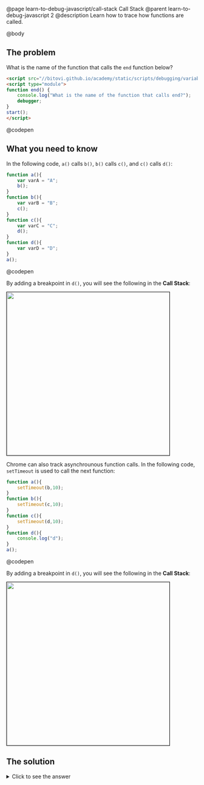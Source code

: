 @page learn-to-debug-javascript/call-stack Call Stack
@parent learn-to-debug-javascript 2
@description Learn how to trace how functions are called.

@body


## The problem

What is the name of the function that calls the `end` function below?

```html
<script src="//bitovi.github.io/academy/static/scripts/debugging/variables.js"></script>
<script type="module">
function end() {
    console.log("What is the name of the function that calls end?");
    debugger;
}
start();
</script>
```
@codepen

## What you need to know

In the following code, `a()` calls `b()`, `b()` calls `c()`, and `c()` calls `d()`:

```js
function a(){
    var varA = "A";
    b();
}
function b(){
    var varB = "B";
    c();
}
function c(){
    var varC = "C";
    d();
}
function d(){
    var varD = "D";
}
a();
```
@codepen

By adding a breakpoint in `d()`, you will see the following in the __Call Stack__:

<img src="../static/img/debugging/stack.png" style="border: solid 1px black;" width="429"/>


Chrome can also track asynchrounous function calls.  In the following code,
`setTimeout` is used to call the next function:

```js
function a(){
    setTimeout(b,10);
}
function b(){
    setTimeout(c,10);
}
function c(){
    setTimeout(d,10);
}
function d(){
    console.log("d");
}
a();
```
@codepen

By adding a breakpoint in `d()`, you will see the following in the __Call Stack__:

<img src="../static/img/debugging/async-stack.png" style="border: solid 1px black;" width="429"/>


## The solution


<details>
<summary>Click to see the answer</summary>

The answer is `e`.

</details>
